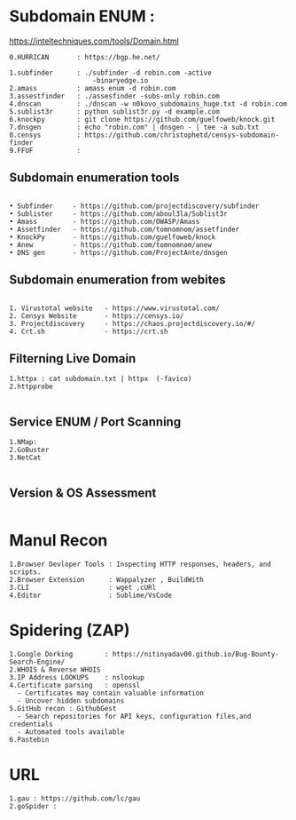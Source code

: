 # Subdomain ENUM : 
https://inteltechniques.com/tools/Domain.html
```
0.HURRICAN       : https://bgp.he.net/

1.subfinder      : ./subfinder -d robin.com -active 
                     -binaryedge.io
2.amass          : amass enum -d robin.com
3.assestfinder   : ./assesfinder -subs-only robin.com
4.dnscan         : ./dnscan -w n0kovo_subdomains_huge.txt -d robin.com
5.sublist3r      : python sublist3r.py -d example.com
6.knockpy        : git clone https://github.com/guelfoweb/knock.git
7.dnsgen         : echo "robin.com" | dnsgen - | tee -a sub.txt
8.censys         : https://github.com/christophetd/censys-subdomain-finder
9.FFUF           : 

```

## Subdomain enumeration tools
  ```
  	
• Subfinder     - https://github.com/projectdiscovery/subfinder
• Sublister     - https://github.com/aboul3la/Sublist3r
• Amass         - https://github.com/OWASP/Amass
• Assetfinder   - https://github.com/tomnomnom/assetfinder
• KnockPy       - https://github.com/guelfoweb/knock
• Anew          - https://github.com/tomnomnom/anew
• DNS gen       - https://github.com/ProjectAnte/dnsgen

  ```

## Subdomain enumeration from webites

 ```

1. Virustotal website   - https://www.virustotal.com/
2. Censys Website       - https://censys.io/
3. Projectdiscovery     - https://chaos.projectdiscovery.io/#/
4. Crt.sh               - https://crt.sh

  ```

## Filterning Live Domain

```
1.httpx : cat subdomain.txt | httpx  (-favico)
2.httpprobe


```

## Service ENUM / Port Scanning 

```
1.NMap:
2.GoBuster
3.NetCat


```
## Version & OS Assessment 

```

```


# Manul Recon
```
1.Browser Devloper Tools : Inspecting HTTP responses, headers, and scripts.
2.Browser Extension      : Wappalyzer , BuildWith
3.CLI                    : wget ,cURl
4.Editor                 : Sublime/VsCode

```

# Spidering (ZAP)
```
1.Google Dorking        : https://nitinyadav00.github.io/Bug-Bounty-Search-Engine/ 
2.WHOIS & Reverse WHOIS
3.IP Address LOOKUPS    : nslookup
4.Certificate parsing   : openssl
  - Certificates may contain valuable information
  - Uncover hidden subdomains
5.GitHub recon : GithubGest
  - Search repositories for API keys, configuration files,and credentials
  - Automated tools available
6.Pastebin
```
 # URL 
 ```
 1.gau : https://github.com/lc/gau 
 2.goSpider : 

 ```